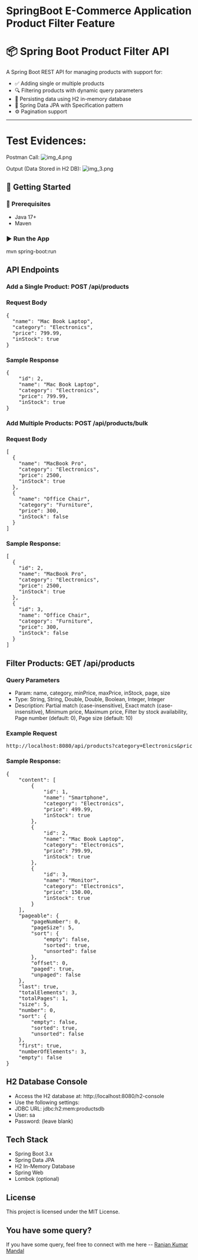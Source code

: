 # SpringBoot E-Commerce Application Product Filter Feature

# 📦 Spring Boot Product Filter API

A Spring Boot REST API for managing products with support for:

- ✅ Adding single or multiple products
- 🔍 Filtering products with dynamic query parameters
- 💾 Persisting data using H2 in-memory database
- 🧩 Spring Data JPA with Specification pattern
- ⚙️ Pagination support

---

# Test Evidences:

Postman Call:
![img_4.png](img_4.png)

Output (Data Stored in H2 DB):
![img_3.png](img_3.png)

## 🚀 Getting Started

### 🔧 Prerequisites

- Java 17+
- Maven

### ▶️ Run the App

mvn spring-boot:run


## API Endpoints

### Add a Single Product: POST /api/products

### Request Body
<pre>{
  "name": "Mac Book Laptop",
  "category": "Electronics",
  "price": 799.99,
  "inStock": true
} </pre>

### Sample Response

<pre>{
    "id": 2,
    "name": "Mac Book Laptop",
    "category": "Electronics",
    "price": 799.99,
    "inStock": true
} </pre>

### Add Multiple Products: POST /api/products/bulk

### Request Body
<pre>[
  {
    "name": "MacBook Pro",
    "category": "Electronics",
    "price": 2500,
    "inStock": true
  },
  {
    "name": "Office Chair",
    "category": "Furniture",
    "price": 300,
    "inStock": false
  }
] </pre>

### Sample Response: 
<pre>[
  {
    "id": 2,
    "name": "MacBook Pro",
    "category": "Electronics",
    "price": 2500,
    "inStock": true
  },
  {
    "id": 3,
    "name": "Office Chair",
    "category": "Furniture",
    "price": 300,
    "inStock": false
  }
] </pre>

## Filter Products: GET /api/products

### Query Parameters
- Param: name, category, minPrice, maxPrice, inStock, page, size
- Type: String, String, Double, Double, Boolean, Integer, Integer
- Description: Partial match (case-insensitive), Exact match (case-insensitive), Minimum price, Maximum price, Filter by stock availability, Page number (default: 0), Page size (default: 10)

### Example Request
<pre>http://localhost:8080/api/products?category=Electronics&priceMin=100&inStock=true&page=0&size=5 </pre>

### Sample Response: 
<pre>{
    "content": [
        {
            "id": 1,
            "name": "Smartphone",
            "category": "Electronics",
            "price": 499.99,
            "inStock": true
        },
        {
            "id": 2,
            "name": "Mac Book Laptop",
            "category": "Electronics",
            "price": 799.99,
            "inStock": true
        },
        {
            "id": 3,
            "name": "Monitor",
            "category": "Electronics",
            "price": 150.00,
            "inStock": true
        }
    ],
    "pageable": {
        "pageNumber": 0,
        "pageSize": 5,
        "sort": {
            "empty": false,
            "sorted": true,
            "unsorted": false
        },
        "offset": 0,
        "paged": true,
        "unpaged": false
    },
    "last": true,
    "totalElements": 3,
    "totalPages": 1,
    "size": 5,
    "number": 0,
    "sort": {
        "empty": false,
        "sorted": true,
        "unsorted": false
    },
    "first": true,
    "numberOfElements": 3,
    "empty": false
} </pre>

## H2 Database Console
- Access the H2 database at: http://localhost:8080/h2-console
- Use the following settings:
- JDBC URL: jdbc:h2:mem:productsdb
- User: sa
- Password: (leave blank)

## Tech Stack
- Spring Boot 3.x
- Spring Data JPA
- H2 In-Memory Database
- Spring Web
- Lombok (optional)

## License
This project is licensed under the MIT License.

## You have some query?
If you have some query, feel free to connect with me here -- [Ranjan Kumar Mandal](https://www.linkedin.com/in/ranjan-kumar-m-818367158/)
